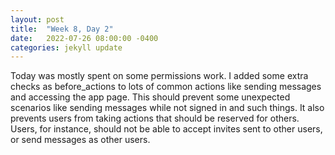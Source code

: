 ```yaml
---
layout: post
title:  "Week 8, Day 2"
date:   2022-07-26 08:00:00 -0400
categories: jekyll update
---
```


Today was mostly spent on some permissions work. I added some extra checks as before_actions to lots of common actions like sending messages and accessing the app page. This should prevent some unexpected scenarios like sending messages while not signed in and such things. It also prevents users from taking actions that should be reserved for others. Users, for instance, should not be able to accept invites sent to other users, or send messages as other users.